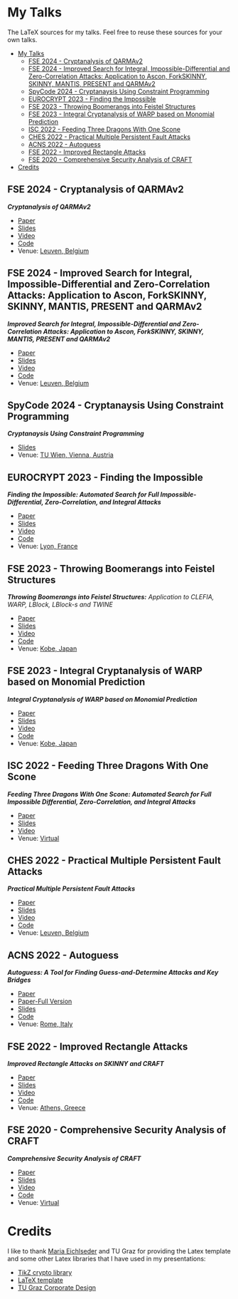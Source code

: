 # My Talks

The LaTeX sources for my talks. Feel free to reuse these sources for your own talks.

- [My Talks](#my-talks)
  - [FSE 2024 - Cryptanalysis of QARMAv2](#fse-2024---cryptanalysis-of-qarmav2)
  - [FSE 2024 - Improved Search for Integral, Impossible-Differential and Zero-Correlation Attacks: Application to Ascon, ForkSKINNY, SKINNY, MANTIS, PRESENT and QARMAv2](#fse-2024---improved-search-for-integral-impossible-differential-and-zero-correlation-attacks-application-to-ascon-forkskinny-skinny-mantis-present-and-qarmav2)
  - [SpyCode 2024 - Cryptanaysis Using Constraint Programming](#spycode-2024---cryptanaysis-using-constraint-programming)
  - [EUROCRYPT 2023 - Finding the Impossible](#eurocrypt-2023---finding-the-impossible)
  - [FSE 2023 - Throwing Boomerangs into Feistel Structures](#fse-2023---throwing-boomerangs-into-feistel-structures)
  - [FSE 2023 - Integral Cryptanalysis of WARP based on Monomial Prediction](#fse-2023---integral-cryptanalysis-of-warp-based-on-monomial-prediction)
  - [ISC 2022 - Feeding Three Dragons With One Scone](#isc-2022---feeding-three-dragons-with-one-scone)
  - [CHES 2022 - Practical Multiple Persistent Fault Attacks](#ches-2022---practical-multiple-persistent-fault-attacks)
  - [ACNS 2022 - Autoguess](#acns-2022---autoguess)
  - [FSE 2022 - Improved Rectangle Attacks](#fse-2022---improved-rectangle-attacks)
  - [FSE 2020 - Comprehensive Security Analysis of CRAFT](#fse-2020---comprehensive-security-analysis-of-craft)
- [Credits](#credits)

## FSE 2024 - Cryptanalysis of QARMAv2
***Cryptanalysis of QARMAv2***

- [Paper](https://ia.cr/2023/1833)
- [Slides](20240328-FSE-2024)
- [Video](https://youtu.be/ik-jy0r2NHA?t=1379)
- [Code](https://github.com/hadipourh/QARMAnalysis)
- Venue: [Leuven, Belgium](https://fse.iacr.org/2024/)

## FSE 2024 - Improved Search for Integral, Impossible-Differential and Zero-Correlation Attacks: Application to Ascon, ForkSKINNY, SKINNY, MANTIS, PRESENT and QARMAv2 
***Improved Search for Integral, Impossible-Differential and Zero-Correlation Attacks: Application to Ascon, ForkSKINNY, SKINNY, MANTIS, PRESENT and QARMAv2***

- [Paper](https://ia.cr/2023/1701)
- [Slides](20240326-FSE-2024)
- [Video](https://youtu.be/xzKnzFDCMes?t=2590)
- [Code](https://github.com/hadipourh/zeroplus)
- Venue: [Leuven, Belgium](https://fse.iacr.org/2024/)

## SpyCode 2024 - Cryptanaysis Using Constraint Programming
***Cryptanaysis Using Constraint Programming***

- [Slides](20240127-SpyCode-2024)
- Venue: [TU Wien, Vienna, Austria](https://spycode.at/events/)

## EUROCRYPT 2023 - Finding the Impossible
***Finding the Impossible: Automated Search for Full Impossible-Differential, Zero-Correlation, and Integral Attacks***

- [Paper](https://ia.cr/2022/1147)
- [Slides](20230424-EUROCRYPT-2023)
- [Video](https://youtu.be/_DajyWvK_qU?list=PLeeS-3Ml-rpoPvbe9Kwmtubt-d7bQrl_c&t=1351)
- [Code](https://github.com/hadipourh/zero)
- Venue: [Lyon, France](https://eurocrypt.iacr.org/2023/)

## FSE 2023 - Throwing Boomerangs into Feistel Structures

***Throwing Boomerangs into Feistel Structures:***
*Application to CLEFIA, WARP, LBlock, LBlock-s and TWINE*

- [Paper](https://eprint.iacr.org/2022/745)
- [Slides](20230321-FSE-2023)
- [Video](https://youtu.be/7ABCANs2dMM?t=1084)
- [Code](https://github.com/hadipourh/comeback)
- Venue: [Kobe, Japan](https://fse.iacr.org/2023/japanEvent.php)

## FSE 2023 - Integral Cryptanalysis of WARP based on Monomial Prediction
***Integral Cryptanalysis of WARP based on Monomial Prediction***

- [Paper](https://ia.cr/2022/729)
- [Slides](20230323-FSE-2023)
- [Video](https://www.youtube.com/watch?v=dhLCiznBa-s&list=PLeeS-3Ml-rpod9ZTUNxz-zc2vF-JdTjXr&index=19)
- [Code](https://github.com/hadipourh/mpt)
- Venue: [Kobe, Japan](https://fse.iacr.org/2023/japanEvent.php)

## ISC 2022 - Feeding Three Dragons With One Scone

***Feeding Three Dragons With One Scone: Automated Search for Full Impossible Differential, Zero-Correlation, and Integral Attacks***

- [Paper](https://eprint.iacr.org/2022/1147)
- [Slides](20221024-ISC-2022)
- [Video](https://www.aparat.com/v/ofAxe)
- Venue: [Virtual](https://www.aparat.com/Irancrypt/%D8%A7%D9%86%D8%AC%D9%85%D9%86%20%D8%B1%D9%85%D8%B2%20%D8%A7%DB%8C%D8%B1%D8%A7%D9%86)

## CHES 2022 - Practical Multiple Persistent Fault Attacks

***Practical Multiple Persistent Fault Attacks***

- [Paper](https://tches.iacr.org/index.php/TCHES/article/view/9301)
- [Slides](20220920-CHES-2022)
- [Video](https://youtu.be/2WC2YsNNx4k?list=PLeeS-3Ml-rpqHXup_CobppLo634caX_-s)
- [Code](https://github.com/hadipourh/faultyaes)
- Venue: [Leuven, Belgium](https://ches.iacr.org/2022/)

## ACNS 2022 - Autoguess

***Autoguess: A Tool for Finding Guess-and-Determine Attacks and Key Bridges***

- [Paper](https://link.springer.com/chapter/10.1007/978-3-031-09234-3_12)
- [Paper-Full Version](https://eprint.iacr.org/2021/1529)
- [Slides](20220622-ACNS-2022)
- [Code](https://github.com/hadipourh/autoguess)
- Venue: [Rome, Italy](https://acns22.di.uniroma1.it/)

## FSE 2022 - Improved Rectangle Attacks

***Improved Rectangle Attacks on SKINNY and CRAFT***

- [Paper](https://tosc.iacr.org/index.php/ToSC/article/view/8908)
- [Slides](20220323-FSE-2022)
- [Video](https://www.youtube.com/watch?v=h5hYzFtaFEw)
- [Code](https://github.com/hadipourh/Boomerang)
- Venue: [Athens, Greece](https://fse.iacr.org/2022/)

## FSE 2020 - Comprehensive Security Analysis of CRAFT

***Comprehensive Security Analysis of CRAFT***

- [Paper](https://tosc.iacr.org/index.php/ToSC/article/view/8466)
- [Slides](20201113-FSE-2020)
- [Video](https://www.youtube.com/watch?v=GgmIaPiTgVg)
- [Code](https://github.com/hadipourh/craftanalysis)
- Venue: [Virtual](https://fse.iacr.org/2020/program.php)

# Credits

I like to thank [Maria Eichlseder](https://www.iaik.tugraz.at/person/maria-eichlseder/) and TU Graz for providing the Latex template and some other Latex libraries that I have used in my presentations:

- [TikZ crypto library](https://extgit.iaik.tugraz.at/meichlseder/tikz)
- [LaTeX template](https://extgit.iaik.tugraz.at/meichlseder/tugraz-presentation)
- [TU Graz Corporate Design](https://www.tugraz.at/)
